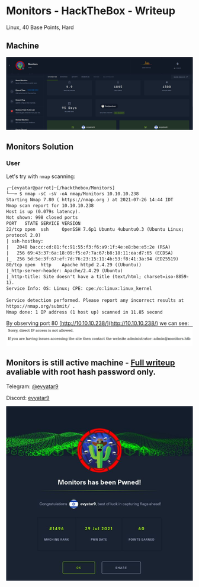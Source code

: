 # Monitors - HackTheBox - Writeup
Linux, 40 Base Points, Hard

## Machine

![‏‏Monitors.JPG](images/Monitors.JPG)

## Monitors Solution

### User

Let's try with ```nmap``` scanning:

```console
┌─[evyatar@parrot]─[/hackthebox/Monitors]
└──╼ $ nmap -sC -sV -oA nmap/Monitors 10.10.10.238
Starting Nmap 7.80 ( https://nmap.org ) at 2021-07-26 14:44 IDT
Nmap scan report for 10.10.10.238
Host is up (0.079s latency).
Not shown: 998 closed ports
PORT   STATE SERVICE VERSION
22/tcp open  ssh     OpenSSH 7.6p1 Ubuntu 4ubuntu0.3 (Ubuntu Linux; protocol 2.0)
| ssh-hostkey: 
|   2048 ba:cc:cd:81:fc:91:55:f3:f6:a9:1f:4e:e8:be:e5:2e (RSA)
|   256 69:43:37:6a:18:09:f5:e7:7a:67:b8:18:11:ea:d7:65 (ECDSA)
|_  256 5d:5e:3f:67:ef:7d:76:23:15:11:4b:53:f8:41:3a:94 (ED25519)
80/tcp open  http    Apache httpd 2.4.29 ((Ubuntu))
|_http-server-header: Apache/2.4.29 (Ubuntu)
|_http-title: Site doesn't have a title (text/html; charset=iso-8859-1).
Service Info: OS: Linux; CPE: cpe:/o:linux:linux_kernel

Service detection performed. Please report any incorrect results at https://nmap.org/submit/ .
Nmap done: 1 IP address (1 host up) scanned in 11.85 second
```

By observing port 80 [http://10.10.10.238/](http://10.10.10.238/) we can see:
![port80.JPG](images/port80.JPG)

## Monitors is still active machine - [Full writeup](Monitors-Writeup.pdf) avaliable with root hash password only.

Telegram: [@evyatar9](https://t.me/evyatar9)

Discord: [evyatar9](https://discordapp.com/users/812805349815091251)

![pwn.JPG](images/pwn.JPG)